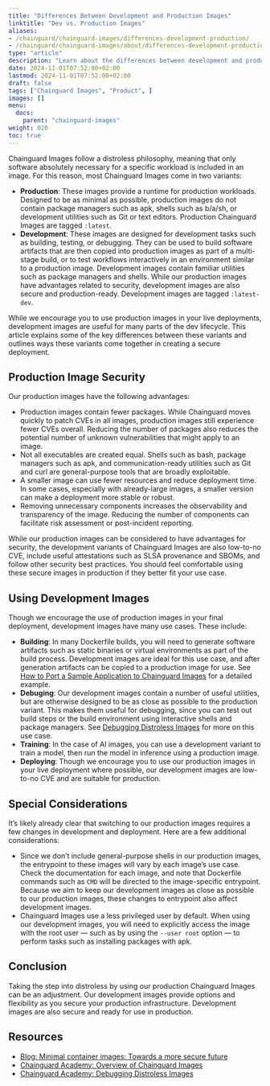 ```yaml
---
title: "Differences Between Development and Production Images"
linktitle: "Dev vs. Production Images"
aliases:
- /chainguard/chainguard-images/differences-development-production/
- /chainguard/chainguard-images/about/differences-development-production/
type: "article"
description: "Learn about the differences between development and production Chainguard Images"
date: 2024-11-01T07:52:00+02:00
lastmod: 2024-11-01T07:52:00+02:00
draft: false
tags: ["Chainguard Images", "Product", ]
images: []
menu:
  docs:
    parent: "chainguard-images"
weight: 020
toc: true
---
```


Chainguard Images follow a distroless philosophy, meaning that only software absolutely necessary for a specific workload is included in an image. For this reason, most Chainguard Images come in two variants:

- **Production**: These images provide a runtime for production workloads. Designed to be as minimal as possible, production images do not contain package managers such as apk, shells such as b/a/sh, or development utilities such as Git or text editors. Production Chainguard Images are tagged `:latest`.
- **Development**: These images are designed for development tasks such as building, testing, or debugging. They can be used to build software artifacts that are then copied into production images as part of a multi-stage build, or to test workflows interactively in an environment similar to a production image. Development images contain familiar utilities such as package managers and shells. While our production images have advantages related to security, development images are also secure and production-ready. Development images are tagged `:latest-dev`.

While we encourage you to use production images in your live deployments, development images are useful for many parts of the dev lifecycle. This article explains some of the key differences between these variants and outlines ways these variants come together in creating a secure deployment.

## Production Image Security

Our production images have the following advantages:

- Production images contain fewer packages. While Chainguard moves quickly to patch CVEs in all images, production images still experience fewer CVEs overall. Reducing the number of packages also reduces the potential number of unknown vulnerabilities that might apply to an image.
- Not all executables are created equal. Shells such as bash, package managers such as apk, and communication-ready utilities such as Git and curl are general-purpose tools that are broadly exploitable.
- A smaller image can use fewer resources and reduce deployment time. In some cases, especially with already-large images, a smaller version can make a deployment more stable or robust.
- Removing unnecessary components increases the observability and transparency of the image. Reducing the number of components can facilitate risk assessment or post-incident reporting.

While our production images can be considered to have advantages for security, the development variants of Chainguard Images are also low-to-no CVE, include useful attestations such as SLSA provenance and SBOMs, and follow other security best practices. You should feel comfortable using these secure images in production if they better fit your use case.

## Using Development Images

Though we encourage the use of production images in your final deployment, development images have many use cases. These include:

- **Building**: In many Dockerfile builds, you will need to generate software artifacts such as static binaries or virtual environments as part of the build process. Development images are ideal for this use case, and after generation artifacts can be copied to a production image for use. See [How to Port a Sample Application to Chainguard Images](/chainguard/migration/porting-apps-to-chainguard/) for a detailed example.
- **Debuging**: Our development images contain a number of useful utilities, but are otherwise designed to be as close as possible to the production variant. This makes them useful for debugging, since you can test out build steps or the build environment using interactive shells and package managers. See [Debugging Distroless Images](/chainguard/chainguard-images/debugging-distroless-images/) for more on this use case.
- **Training**: In the case of AI images, you can use a development variant to train a model, then run the model in inference using a production image.
- **Deploying**: Though we encourage you to use our production images in your live deployment where possible, our development images are low-to-no CVE and are suitable for production.

## Special Considerations

It’s likely already clear that switching to our production images requires a few changes in development and deployment. Here are a few additional considerations:

* Since we don’t include general-purpose shells in our production images, the entrypoint to these images will vary by each image’s use case. Check the documentation for each image, and note that Dockerfile commands such as `CMD` will be directed to the image-specific entrypoint. Because we aim to keep our development images as close as possible to our production images, these changes to entrypoint also affect development images.
* Chainguard Images use a less privileged user by default. When using our development images, you will need to explicitly access the image with the root user — such as by using the `--user root` option — to perform tasks such as installing packages with apk.

## Conclusion

Taking the step into distroless by using our production Chainguard Images can be an adjustment. Our development images provide options and flexibility as you secure your production infrastructure. Development images are also secure and ready for use in production.

## Resources

* [Blog: Minimal container images: Towards a more secure future](https://www.chainguard.dev/unchained/minimal-container-images-towards-a-more-secure-future)
* [Chainguard Academy: Overview of Chainguard Images](/chainguard/chainguard-images/overview#why-distroless)
* [Chainguard Academy: Debugging Distroless Images](/chainguard/chainguard-images/debugging-distroless-images/)

